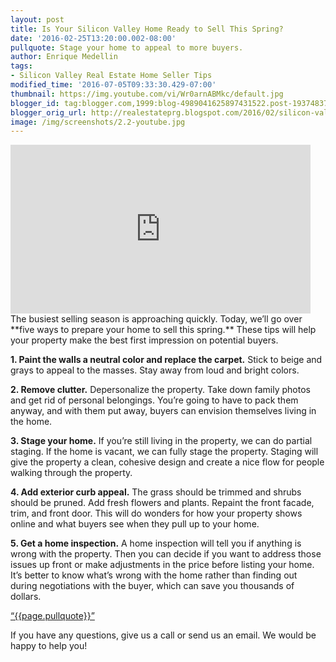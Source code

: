 ```yaml
---
layout: post
title: Is Your Silicon Valley Home Ready to Sell This Spring?
date: '2016-02-25T13:20:00.002-08:00'
pullquote: Stage your home to appeal to more buyers.
author: Enrique Medellin
tags:
- Silicon Valley Real Estate Home Seller Tips
modified_time: '2016-07-05T09:33:30.429-07:00'
thumbnail: https://img.youtube.com/vi/Wr0arnABMkc/default.jpg
blogger_id: tag:blogger.com,1999:blog-4989041625897431522.post-1937483739066378685
blogger_orig_url: http://realestateprg.blogspot.com/2016/02/silicon-valley-real-estate-spring-sell.html
image: /img/screenshots/2.2-youtube.jpg
---
```


<iframe 
allowfullscreen="" frameborder="0" height="270" 
src="https://www.youtube.com/embed/Wr0arnABMkc" width="480"></iframe> 
The busiest selling season is approaching quickly. Today, we’ll go over **five ways to prepare your home to sell this spring.** These tips will help your property make the best first impression on potential buyers. 

**1. Paint the walls a neutral color and replace the carpet.** Stick to beige and grays to appeal to the masses. Stay away from loud and bright colors. 

**2. Remove clutter.** Depersonalize the property. Take down family photos and get rid of personal belongings. You’re going to have to pack them anyway, and with them put away, buyers can envision themselves living in the home. 

**3. Stage your home.** If you’re still living in the property, we can do partial staging. If the home is vacant, we can fully stage the property. Staging will give the property a clean, cohesive design and create a nice flow for people walking through the property. 

**4. Add exterior curb appeal.** The grass should be trimmed and shrubs should be pruned. Add fresh flowers and plants. Repaint the front facade, trim, and front door. This will do wonders for how your property shows online and what buyers see when they pull up to your home. 

**5. Get a home inspection.** A home inspection will tell you if anything is wrong with the property. Then you can decide if you want to address those issues up front or make adjustments in the price before listing your home. It’s better to know what’s wrong with the home rather than finding out during negotiations with the buyer, which can save you thousands of dollars.

<a href="https://twitter.com/home/?status={{page.pullquote}}%20{{site.url}}{{page.url}}%20via%40{{site.data.settings.socials.twitter | remove: 'https://twitter.com/'}}" target='_blank' class="pullquote">&#8220;{{page.pullquote}}&#8221;</a>

If you have any questions, give us a call or send us an email. We would be happy to help you! 